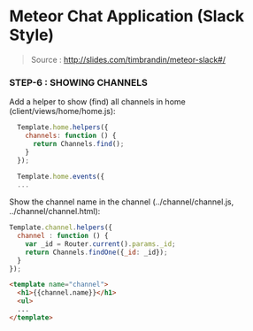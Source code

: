 # Meteor Chat Application (Slack Style)

> Source : http://slides.com/timbrandin/meteor-slack#/

### STEP-6 : SHOWING CHANNELS

Add a helper to show (find) all channels in home (client/views/home/home.js): 
```javascript
  Template.home.helpers({
    channels: function () {
      return Channels.find();
    }
  });
  
  Template.home.events({
  ...
```

Show the channel name in the channel (../channel/channel.js, ../channel/channel.html):  
```javascript
Template.channel.helpers({
  channel : function () {
    var _id = Router.current().params._id;
    return Channels.findOne({_id: _id});
  }
});
```

```html
<template name="channel">
  <h1>{{channel.name}}</h1>
  <ul>
  ...
</template>
```